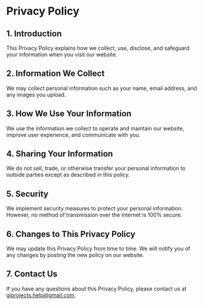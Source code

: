 # Privacy Policy

## 1. Introduction
This Privacy Policy explains how we collect, use, disclose, and safeguard your information when you visit our website.

## 2. Information We Collect
We may collect personal information such as your name, email address, and any images you upload.

## 3. How We Use Your Information
We use the information we collect to operate and maintain our website, improve user experience, and communicate with you.

## 4. Sharing Your Information
We do not sell, trade, or otherwise transfer your personal information to outside parties except as described in this policy.

## 5. Security
We implement security measures to protect your personal information. However, no method of transmission over the internet is 100% secure.

## 6. Changes to This Privacy Policy
We may update this Privacy Policy from time to time. We will notify you of any changes by posting the new policy on our website.

## 7. Contact Us
If you have any questions about this Privacy Policy, please contact us at glprojects.help@gmail.com.